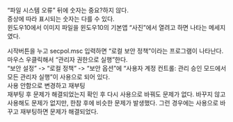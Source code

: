 “파일 시스템 오류” 뒤에 숫자는 중요?하지 않다.<br/> 증상에 따라 표시되는 숫자는 다를 수 있다.<br/>
윈도우10에서 이미지 파일을 윈도우10의 기본앱 “사진”에서 열려고 하면 나타는 메세지였다.
<br/>

시작버튼을 누고 secpol.msc 입력하면 “로컬 보안 정책”이라는 프로그램이 나타난다. <br/>
마우스 우클릭해서 “관리자 권한으로 실행”한다. <br/>
“보안 설정” -> “로컬 정책” -> “보안 옵션”에
“사용자 계정 컨트롤: 관리 승인 모드에서 모든 관리자 실행”이 사용으로 되어 있다. <br/> 사용 안함으로 변경하고 재부팅 <br/>
재부팅 후 문제가 해결되었는지 확인 후 다시 사용으로 바꿔도 문제가 없다. 바꾸지 않고 사용해도 문제가 없지만, 한참 후에 비슷한 문제가 발생했다.
그런 경우에는 사용으로 바꾸고 재부팅하면 문제가 해결되었다.